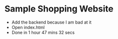 # Sample Shopping Website
- Add the backend because I am bad at it
- Open index.html
- Done in 1 hour 47 mins 32 secs
